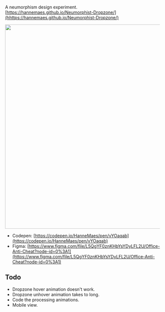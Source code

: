 A neumorphism design experiment.
[https://hannemaes.github.io/Neumorphist-Dropzone/](hhttps://hannemaes.github.io/Neumorphist-Dropzone/)

<img width="666px" height="663px" src="assets/screencap.gif">

- Codepen: [https://codepen.io/HanneMaes/pen/vYOaqab](https://codepen.io/HanneMaes/pen/vYOaqab)
- Figma: [https://www.figma.com/file/L5QgYF0znKHbYsYDyLFL2U/Office-Anti-Cheat?node-id=0%3A1](https://www.figma.com/file/L5QgYF0znKHbYsYDyLFL2U/Office-Anti-Cheat?node-id=0%3A1)

## Todo
- Dropzone hover animation doesn't work.
- Dropzone unhover animation takes to long.
- Code the processing animations.
- Mobile view.